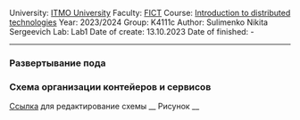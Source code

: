 University: [ITMO University](https://itmo.ru/ru/)
Faculty: [FICT](https://fict.itmo.ru)
Course: [Introduction to distributed technologies](https://github.com/itmo-ict-faculty/introduction-to-distributed-technologies)
Year: 2023/2024
Group: K4111c
Author: Sulimenko Nikita Sergeevich
Lab: Lab1
Date of create: 13.10.2023
Date of finished: -

___

### Развертывание пода

### Схема организации контейеров и сервисов
[Ссылка](https://drive.google.com/drive/folders/12NbINUiqkI9iRPy5nM3f-LhXHdc2Jd9T?usp=sharing) для редактирование схемы
__ Рисунок __
